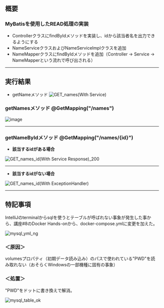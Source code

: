 ## 概要
### MyBatisを使用したREAD処理の実装
- ControllerクラスにfindByIdメソッドを実装し、idから該当者名を出力できるようにする
- NameServiceクラスおよびNameServiceImplクラスを追加
- NameMapperクラスにfindByIdメソッドを追加（Controller → Service → NameMapperという流れで呼び出される）

---
## 実行結果
- getNameメソッド
![GET_names(With Service)](https://user-images.githubusercontent.com/113277395/201524378-8ab4e496-ea49-4479-a86a-9c5ff49803d9.PNG)

### getNamesメソッド @GetMapping("/names")
![image](https://user-images.githubusercontent.com/113277395/201677363-e3b23490-3686-432d-83a7-557d9b37ca32.png)

---

### getNameByIdメソッド @GetMapping("/names/{id}")
- **該当するidがある場合**

![GET_names_id(With Service Response)_200](https://user-images.githubusercontent.com/113277395/201674098-bed904d5-04b1-4817-a95a-5bc4bf26ce30.PNG)

---

- **該当するidがない場合**

![GET_names_id(With ExceptionHandler)](https://user-images.githubusercontent.com/113277395/202691388-561203b9-b30b-4a2e-a949-76983783237c.PNG)

---

## 特記事項
IntelliJのterminalからsqlを使うとテーブルが呼ばれない事象が発生した事から、講座#8のDocker Hands-onから、docker-compose.ymlに変更を加えた。

![mysql_yml_ng](https://user-images.githubusercontent.com/113277395/200177701-89f5f758-31a8-4427-9ae7-28eaa6f0dd87.PNG)

### ＜原因＞
volumesプロパティ（初期データ読み込み）のパスで使われている"PWD"を読み取れない（おそらくWindowsの一部機種に固有の事象）

### ＜処置＞
"PWD"をドットに書き換えで解消。

![mysql_table_ok](https://user-images.githubusercontent.com/113277395/200177709-ccbbbdfc-2252-4261-ab83-9af1ea81f1dc.PNG)
